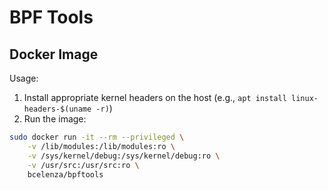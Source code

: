 # BPF Tools

## Docker Image

Usage:
1. Install appropriate kernel headers on the host (e.g., `apt install linux-headers-$(uname -r)`)
2. Run the image:

```sh
sudo docker run -it --rm --privileged \
    -v /lib/modules:/lib/modules:ro \
    -v /sys/kernel/debug:/sys/kernel/debug:ro \
    -v /usr/src:/usr/src:ro \
    bcelenza/bpftools
```